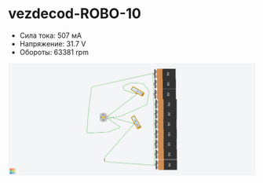 # vezdecod-ROBO-10
- Сила тока: 507 мА
- Напряжение: 31.7 V
- Обороты: 63381 rpm

![Image](https://github.com/gou177/vezdecod-ROBO-10/blob/main/image.png?raw=true)
